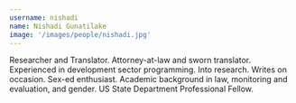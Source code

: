 ```yaml
---
username: nishadi
name: Nishadi Gunatilake
image: '/images/people/nishadi.jpg'
---
```

Researcher and Translator. Attorney-at-law and sworn translator. Experienced in development sector programming. Into research. Writes on occasion. Sex-ed enthusiast. Academic background in law, monitoring and evaluation, and gender. US State Department Professional Fellow.
